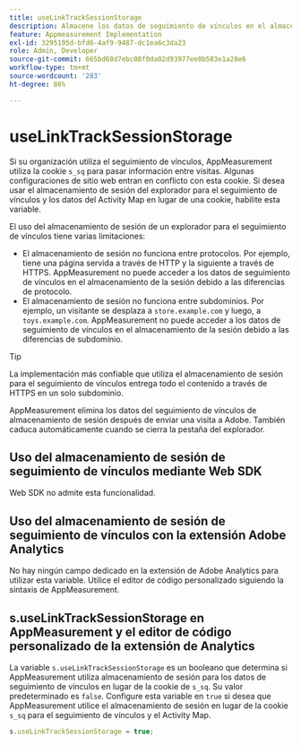 ```yaml
---
title: useLinkTrackSessionStorage
description: Almacene los datos de seguimiento de vínculos en el almacenamiento de la sesión en lugar de en una cookie.
feature: Appmeasurement Implementation
exl-id: 3295195d-bfd6-4af9-9487-dc1ea6c3da23
role: Admin, Developer
source-git-commit: 665bd68d7ebc08f0da02d93977ee0b583e1a28e6
workflow-type: tm+mt
source-wordcount: '283'
ht-degree: 86%

---
```


# useLinkTrackSessionStorage

Si su organización utiliza el seguimiento de vínculos, AppMeasurement utiliza la cookie `s_sq` para pasar información entre visitas. Algunas configuraciones de sitio web entran en conflicto con esta cookie. Si desea usar el almacenamiento de sesión del explorador para el seguimiento de vínculos y los datos del Activity Map en lugar de una cookie, habilite esta variable.

El uso del almacenamiento de sesión de un explorador para el seguimiento de vínculos tiene varias limitaciones:

* El almacenamiento de sesión no funciona entre protocolos. Por ejemplo, tiene una página servida a través de HTTP y la siguiente a través de HTTPS. AppMeasurement no puede acceder a los datos de seguimiento de vínculos en el almacenamiento de la sesión debido a las diferencias de protocolo.
* El almacenamiento de sesión no funciona entre subdominios. Por ejemplo, un visitante se desplaza a `store.example.com` y luego, a `toys.example.com`. AppMeasurement no puede acceder a los datos de seguimiento de vínculos en el almacenamiento de la sesión debido a las diferencias de subdominio.

>[!TIP]
>
>La implementación más confiable que utiliza el almacenamiento de sesión para el seguimiento de vínculos entrega todo el contenido a través de HTTPS en un solo subdominio.

AppMeasurement elimina los datos del seguimiento de vínculos de almacenamiento de sesión después de enviar una visita a Adobe. También caduca automáticamente cuando se cierra la pestaña del explorador.

## Uso del almacenamiento de sesión de seguimiento de vínculos mediante Web SDK

Web SDK no admite esta funcionalidad.

## Uso del almacenamiento de sesión de seguimiento de vínculos con la extensión Adobe Analytics

No hay ningún campo dedicado en la extensión de Adobe Analytics para utilizar esta variable. Utilice el editor de código personalizado siguiendo la sintaxis de AppMeasurement.

## s.useLinkTrackSessionStorage en AppMeasurement y el editor de código personalizado de la extensión de Analytics

La variable `s.useLinkTrackSessionStorage` es un booleano que determina si AppMeasurement utiliza almacenamiento de sesión para los datos de seguimiento de vínculos en lugar de la cookie de `s_sq`. Su valor predeterminado es `false`. Configure esta variable en `true` si desea que AppMeasurement utilice el almacenamiento de sesión en lugar de la cookie `s_sq` para el seguimiento de vínculos y el Activity Map.

```js
s.useLinkTrackSessionStorage = true;
```
